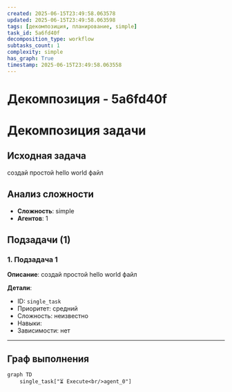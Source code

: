 ```yaml
---
created: 2025-06-15T23:49:58.063578
updated: 2025-06-15T23:49:58.063598
tags: [декомпозиция, планирование, simple]
task_id: 5a6fd40f
decomposition_type: workflow
subtasks_count: 1
complexity: simple
has_graph: True
timestamp: 2025-06-15T23:49:58.063558
---
```


# Декомпозиция - 5a6fd40f

# Декомпозиция задачи

## Исходная задача
создай простой hello world файл

## Анализ сложности
- **Сложность**: simple
- **Агентов**: 1

## Подзадачи (1)

### 1. Подзадача 1

**Описание**: создай простой hello world файл

**Детали**:
- ID: `single_task`
- Приоритет: средний
- Сложность: неизвестно
- Навыки: 
- Зависимости: нет

---

## Граф выполнения

```mermaid
graph TD
    single_task["⏳ Execute<br/>agent_0"]
```

